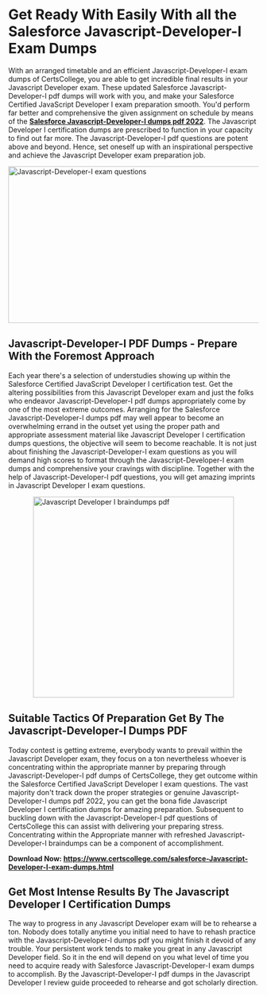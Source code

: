 <h1><strong>Get Ready With Easily With all the Salesforce Javascript-Developer-I Exam Dumps&nbsp;</strong></h1>
<p><span style="font-weight: 400;">With an arranged timetable and an efficient  Javascript-Developer-I exam dumps of CertsCollege, you are able to get incredible final results in your Javascript Developer exam. These updated Salesforce Javascript-Developer-I pdf dumps will work with you, and make your Salesforce Certified JavaScript Developer I exam preparation smooth. You'd perform far better and comprehensive the given assignment on schedule by means of the <strong><a href="https://www.certscollege.com/salesforce-Javascript-Developer-I-exam-dumps.html">Salesforce Javascript-Developer-I dumps pdf 2022</a></strong>. The Javascript Developer I certification dumps are prescribed to function in your capacity to find out far more. The  Javascript-Developer-I pdf questions are potent above and beyond. Hence, set oneself up with an inspirational perspective and achieve the Javascript Developer exam preparation job.&nbsp;</span></p>
<p><span style="font-weight: 400;"><img style="display: block; margin-left: auto; margin-right: auto;" src="https://i.ibb.co/CPDK3ps/Yellow-and-Blue-Initiative-Blog-Banner.png" alt="Javascript-Developer-I exam questions" width="559" height="315" /></span></p>
<h2><strong>Javascript-Developer-I PDF Dumps - Prepare With the Foremost Approach</strong></h2>
<p><span style="font-weight: 400;">Each year there's a selection of understudies showing up within the Salesforce Certified JavaScript Developer I certification test. Get the altering possibilities from this Javascript Developer exam and just the folks who endeavor Javascript-Developer-I pdf dumps appropriately come by one of the most extreme outcomes. Arranging for the Salesforce Javascript-Developer-I dumps pdf may well appear to become an overwhelming errand in the outset yet using the proper path and appropriate assessment material like Javascript Developer I certification dumps questions, the objective will seem to become reachable. It is not just about finishing the Javascript-Developer-I exam questions as you will demand high scores to format through the Javascript-Developer-I exam dumps and comprehensive your cravings with discipline. Together with the help of Javascript-Developer-I pdf questions, you will get amazing imprints in Javascript Developer I exam questions.</span></p>
<p><span style="font-weight: 400;"><a href="https://tinyurl.com/yydg4uow"><img style="display: block; margin-left: auto; margin-right: auto;" src="https://i.ibb.co/9tMrhdY/Teacher-Appreciation-Invitation.png" alt="Javascript Developer I braindumps pdf " width="404" height="404" /></a></span></p>
<h2><strong>Suitable Tactics Of Preparation Get By The Javascript-Developer-I Dumps PDF</strong></h2>
<p><span style="font-weight: 400;">Today contest is getting extreme, everybody wants to prevail within the Javascript Developer exam, they focus on a ton nevertheless whoever is concentrating within the appropriate manner by preparing through Javascript-Developer-I pdf dumps of CertsCollege, they get outcome within the Salesforce Certified JavaScript Developer I exam questions. The vast majority don't track down the proper strategies or genuine Javascript-Developer-I dumps pdf 2022, you can get the bona fide Javascript Developer I certification dumps for amazing preparation. Subsequent to buckling down with the  Javascript-Developer-I pdf questions of CertsCollege this can assist with delivering your preparing stress. Concentrating within the Appropriate manner with refreshed Javascript-Developer-I braindumps can be a component of accomplishment.</span></p>
<p><span style="font-weight: 400;"><strong>Download Now: <a href="https://www.certscollege.com/salesforce-Javascript-Developer-I-exam-dumps.html">https://www.certscollege.com/salesforce-Javascript-Developer-I-exam-dumps.html</a></strong></span></p>
<h2><strong>Get Most Intense Results By The Javascript Developer I Certification Dumps</strong></h2>
<p><span style="font-weight: 400;">The way to progress in any Javascript Developer exam will be to rehearse a ton. Nobody does totally anytime you initial need to have to rehash practice with the Javascript-Developer-I dumps pdf you might finish it devoid of any trouble. Your persistent work tends to make you great in any Javascript Developer field. So it in the end will depend on you what level of time you need to acquire ready with Salesforce Javascript-Developer-I exam dumps to accomplish. By the Javascript-Developer-I pdf dumps in the Javascript Developer I review guide proceeded to rehearse and got scholarly direction.</span></p>
